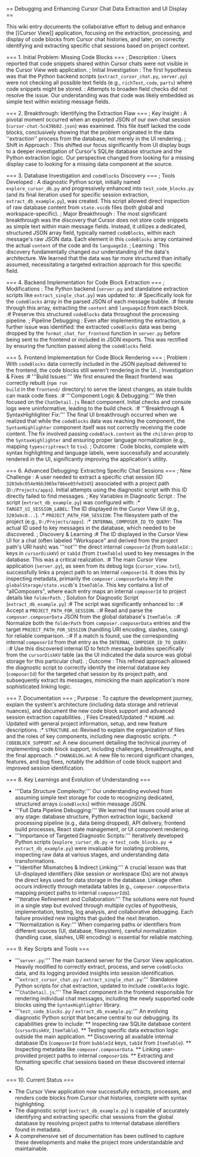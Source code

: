 == Debugging and Enhancing Cursor Chat Data Extraction and UI Display ==

This wiki entry documents the collaborative effort to debug and enhance the [[Cursor View]] application, focusing on the extraction, processing, and display of code blocks from Cursor chat histories, and later, on correctly identifying and extracting specific chat sessions based on project context.

=== 1. Initial Problem: Missing Code Blocks ===
; Description
: Users reported that code snippets shared within Cursor chats were not visible in the Cursor View web application.
; Initial Investigation
: The first hypothesis was that the Python backend scripts (<code>extract_cursor_chat.py</code>, <code>server.py</code>) were not checking all possible text fields (e.g., <code>richText</code>, <code>code</code>, <code>parts</code>) where code snippets might be stored.
: Attempts to broaden field checks did not resolve the issue. Our understanding was that code was likely embedded as simple text within existing message fields.

=== 2. Breakthrough: Identifying the Extraction Flaw ===
; Key Insight
: A pivotal moment occurred when an exported JSON of our own chat session (<code>cursor-chat-5c439b02.json</code>) was examined. This file itself lacked the code blocks, conclusively showing that the problem originated in the data ''extraction'' process from the database, not merely in the UI rendering.
; Shift in Approach
: This shifted our focus significantly from UI display bugs to a deeper investigation of Cursor's SQLite database structure and the Python extraction logic. Our perspective changed from looking for a missing display case to looking for a missing data component at the source.

=== 3. Database Investigation and `codeBlocks` Discovery ===
; Tools Developed
: A diagnostic Python script, initially named <code>explore_cursor_db.py</code> and progressively enhanced into <code>test_code_blocks.py</code> (and its final iteration used for specific session extraction, <code>extract_db_example.py</code>), was created. This script allowed direct inspection of raw database content from <code>state.vscdb</code> files (both global and workspace-specific).
; Major Breakthrough
: The most significant breakthrough was the discovery that Cursor does not store code snippets as simple text within main message fields. Instead, it utilizes a dedicated, structured JSON array field, typically named <code>codeBlocks</code>, within each message's raw JSON data. Each element in this <code>codeBlocks</code> array contained the actual <code>content</code> of the code and its <code>languageId</code>.
; Learning
: This discovery fundamentally changed our understanding of the data's architecture. We learned that the data was far more structured than initially assumed, necessitating a targeted extraction approach for this specific field.

=== 4. Backend Implementation for Code Block Extraction ===
; Modifications
: The Python backend (<code>server.py</code> and standalone extraction scripts like <code>extract_single_chat.py</code>) was updated to:
:# Specifically look for the <code>codeBlocks</code> array in the parsed JSON of each message bubble.
:# Iterate through this array, extracting the <code>content</code> and <code>languageId</code> from each block.
:# Preserve this structured <code>codeBlocks</code> data throughout the processing pipeline.
; Pipeline Debugging
: Even after implementing the extraction, a further issue was identified: the extracted <code>codeBlocks</code> data was being dropped by the <code>format_chat_for_frontend</code> function in <code>server.py</code> before being sent to the frontend or included in JSON exports. This was rectified by ensuring the function passed along the <code>codeBlocks</code> field.

=== 5. Frontend Implementation for Code Block Rendering ===
; Problem
: With <code>codeBlocks</code> data correctly included in the JSON payload delivered to the frontend, the code blocks still weren't rendering in the UI.
; Investigation & Fixes
:# '''Build Issues:''' We first ensured the React frontend was correctly rebuilt (<code>npm run build</code> in the <code>frontend/</code> directory) to serve the latest changes, as stale builds can mask code fixes.
:# '''Component Logic & Debugging:''' We then focused on the <code>ChatDetail.js</code> React component. Initial checks and console logs were uninformative, leading to the build check.
:# '''Breakthrough & SyntaxHighlighter Fix:''' The final UI breakthrough occurred when we realized that while the <code>codeBlocks</code> data was reaching the component, the <code>SyntaxHighlighter</code> component itself was not correctly receiving the code content. The fix involved passing <code>codeBlock.content</code> as the <code>children</code> prop to the <code>SyntaxHighlighter</code> and ensuring proper language normalization (e.g., mapping <code>typescriptreact</code> to <code>tsx</code>).
; Outcome
: Code blocks, complete with syntax highlighting and language labels, were successfully and accurately rendered in the UI, significantly improving the application's utility.

=== 6. Advanced Debugging: Extracting Specific Chat Sessions ===
; New Challenge
: A user needed to extract a specific chat session (ID <code>3203ebc054e9bb3065e786ee05fe8345</code>) associated with a project path (<code>D:/Projects/apps</code>). Initial attempts using the diagnostic script with this ID directly failed to find messages.
; Key Variables in Diagnostic Script
: The script (<code>extract_db_example.py</code>) was configured with:
:* <code>TARGET_UI_SESSION_LABEL</code>: The ID displayed in the Cursor View UI (e.g., <code>3203ebc0...</code>).
:* <code>PROJECT_PATH_FOR_SESSION</code>: The filesystem path of the project (e.g., <code>D:/Projects/apps</code>).
:* <code>INTERNAL_COMPOSER_ID_TO_QUERY</code>: The actual ID used to key messages in the database, which needed to be discovered.
; Discovery & Learning
:# The ID displayed in the Cursor View UI for a chat (often labeled "Workspace" and derived from the project path's URI hash) was '''not''' the direct internal <code>composerId</code> (from <code>bubbleId:<composerId>:<timestamp></code> keys in <code>cursorDiskKV</code>) or <code>tabId</code> (from <code>ItemTable</code>) used to key messages in the database. This was a critical realization.
:# The main Cursor View application (<code>server.py</code>), as seen from its debug logs (<code>cursor_view.txt</code>), successfully links a project path to an internal <code>composerId</code>. It does this by inspecting metadata, primarily the <code>composer.composerData</code> key in the <code>globalStorage/state.vscdb</code>'s <code>ItemTable</code>. This key contains a list of "allComposers", where each entry maps an internal <code>composerId</code> to project details like <code>folderPath</code>.
; Solution for Diagnostic Script (<code>extract_db_example.py</code>)
:# The script was significantly enhanced to:
::# Accept a <code>PROJECT_PATH_FOR_SESSION</code>.
::# Read and parse the <code>composer.composerData</code> JSON from the global database's <code>ItemTable</code>.
::# Normalize both the <code>folderPath</code> from <code>composer.composerData</code> entries and the target <code>PROJECT_PATH_FOR_SESSION</code> (handling URI encoding, slashes, casing) for reliable comparison.
::# If a match is found, use the corresponding internal <code>composerId</code> from that entry as the <code>INTERNAL_COMPOSER_ID_TO_QUERY</code>.
::# Use this discovered internal ID to fetch message bubbles specifically from the <code>cursorDiskKV</code> table (as the UI indicated the data source was global storage for this particular chat).
; Outcome
: This refined approach allowed the diagnostic script to correctly identify the internal database key (<code>composerId</code>) for the targeted chat session by its project path, and subsequently extract its messages, mimicking the main application's more sophisticated linking logic.

=== 7. Documentation ===
; Purpose
: To capture the development journey, explain the system's architecture (including data storage and retrieval nuances), and document the new code block support and advanced session extraction capabilities.
; Files Created/Updated
:* <code>README.md</code>: Updated with general project information, setup, and new feature descriptions.
:* <code>STRUCTURE.md</code>: Revised to explain the organization of files and the roles of key components, including new diagnostic scripts.
:* <code>CODEBLOCK_SUPPORT.md</code>: A new document detailing the technical journey of implementing code block support, including challenges, breakthroughs, and the final approach.
:* <code>CHANGELOG.md</code>: A new file to record significant changes, features, and bug fixes, notably the addition of code block support and improved session identification.

=== 8. Key Learnings and Evolution of Understanding ===
* '''Data Structure Complexity:''' Our understanding evolved from assuming simple text storage for code to recognizing dedicated, structured arrays (<code>codeBlocks</code>) within message JSON.
* '''Full Data Pipeline Debugging:''' We learned that issues could arise at any stage: database structure, Python extraction logic, backend processing pipeline (e.g., data being dropped), API delivery, frontend build processes, React state management, or UI component rendering.
* '''Importance of Targeted Diagnostic Scripts:''' Iteratively developed Python scripts (<code>explore_cursor_db.py</code> -> <code>test_code_blocks.py</code> -> <code>extract_db_example.py</code>) were invaluable for isolating problems, inspecting raw data at various stages, and understanding data transformations.
* '''Identifier Mismatches & Indirect Linking:''' A crucial lesson was that UI-displayed identifiers (like session or workspace IDs) are not always the direct keys used for data storage in the database. Linkage often occurs indirectly through metadata tables (e.g., <code>composer.composerData</code> mapping project paths to internal <code>composerId</code>s).
* '''Iterative Refinement and Collaboration:''' The solutions were not found in a single step but evolved through multiple cycles of hypothesis, implementation, testing, log analysis, and collaborative debugging. Each failure provided new insights that guided the next iteration.
* '''Normalization is Key:''' When comparing paths or identifiers from different sources (UI, database, filesystem), careful normalization (handling case, slashes, URI encoding) is essential for reliable matching.

=== 9. Key Scripts and Tools ===
* '''<code>server.py</code>:''' The main backend server for the Cursor View application. Heavily modified to correctly extract, process, and serve <code>codeBlocks</code> data, and its logging provided insights into session identification.
* '''<code>extract_cursor_chat.py</code> / <code>extract_single_chat.py</code>:''' Standalone Python scripts for chat extraction, updated to include <code>codeBlocks</code> logic.
* '''<code>ChatDetail.js</code>:''' The React component in the frontend responsible for rendering individual chat messages, including the newly supported code blocks using the <code>SyntaxHighlighter</code> library.
* '''<code>test_code_blocks.py</code> / <code>extract_db_example.py</code>:''' An evolving diagnostic Python script that became central to our debugging. Its capabilities grew to include:
** Inspecting raw SQLite database content (<code>cursorDiskKV</code>, <code>ItemTable</code>).
** Testing specific data extraction logic outside the main application.
** Discovering all available internal database IDs (<code>composerId</code> from <code>bubbleId</code> keys, <code>tabId</code> from <code>ItemTable</code>).
** Inspecting metadata like <code>composer.composerData</code>.
** Linking user-provided project paths to internal <code>composerId</code>s.
** Extracting and formatting specific chat sessions based on these discovered internal IDs.

=== 10. Current Status ===
* The Cursor View application now successfully extracts, processes, and renders code blocks from Cursor chat histories, complete with syntax highlighting.
* The diagnostic script (<code>extract_db_example.py</code>) is capable of accurately identifying and extracting specific chat sessions from the global database by resolving project paths to internal database identifiers found in metadata.
* A comprehensive set of documentation has been outlined to capture these developments and make the project more understandable and maintainable.